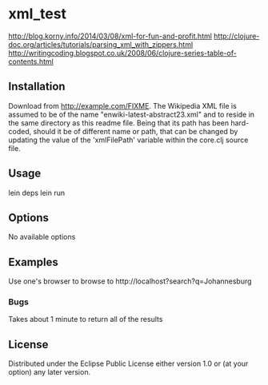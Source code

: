# xml_test


http://blog.korny.info/2014/03/08/xml-for-fun-and-profit.html
http://clojure-doc.org/articles/tutorials/parsing_xml_with_zippers.html
http://writingcoding.blogspot.co.uk/2008/06/clojure-series-table-of-contents.html


## Installation

Download from http://example.com/FIXME.
The Wikipedia XML file is assumed to be of the name "enwiki-latest-abstract23.xml" and to reside in the 
same directory as this readme file. Being that its path has been hard-coded, should it be of different name
or path, that can be changed by updating the value of the 'xmlFilePath' variable within the core.clj source file.

## Usage

lein deps
lein run

## Options

No available options

## Examples

Use one's browser to browse to http://localhost?search?q=Johannesburg

### Bugs

Takes about 1 minute to return all of the results

## License

Distributed under the Eclipse Public License either version 1.0 or (at
your option) any later version.
